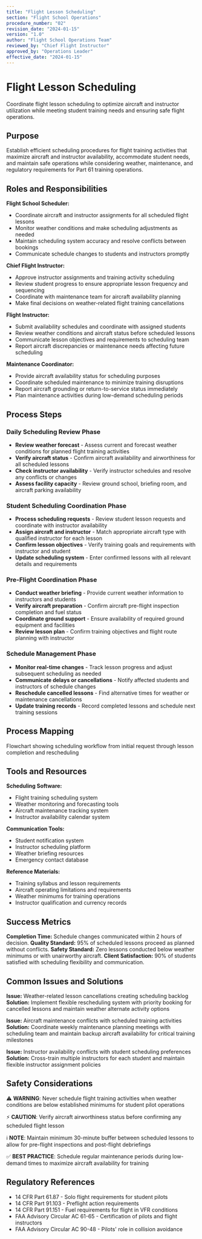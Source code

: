 ```yaml
---
title: "Flight Lesson Scheduling"
section: "Flight School Operations"
procedure_number: "02"
revision_date: "2024-01-15"
version: "1.0"
author: "Flight School Operations Team"
reviewed_by: "Chief Flight Instructor"
approved_by: "Operations Leader"
effective_date: "2024-01-15"
---
```


# Flight Lesson Scheduling

Coordinate flight lesson scheduling to optimize aircraft and instructor utilization while meeting student training needs and ensuring safe flight operations.

## Purpose

Establish efficient scheduling procedures for flight training activities that maximize aircraft and instructor availability, accommodate student needs, and maintain safe operations while considering weather, maintenance, and regulatory requirements for Part 61 training operations.

## Roles and Responsibilities

**Flight School Scheduler:**

- Coordinate aircraft and instructor assignments for all scheduled flight lessons
- Monitor weather conditions and make scheduling adjustments as needed
- Maintain scheduling system accuracy and resolve conflicts between bookings
- Communicate schedule changes to students and instructors promptly

**Chief Flight Instructor:**

- Approve instructor assignments and training activity scheduling
- Review student progress to ensure appropriate lesson frequency and sequencing
- Coordinate with maintenance team for aircraft availability planning
- Make final decisions on weather-related flight training cancellations

**Flight Instructor:**

- Submit availability schedules and coordinate with assigned students
- Review weather conditions and aircraft status before scheduled lessons
- Communicate lesson objectives and requirements to scheduling team
- Report aircraft discrepancies or maintenance needs affecting future scheduling

**Maintenance Coordinator:**

- Provide aircraft availability status for scheduling purposes
- Coordinate scheduled maintenance to minimize training disruptions
- Report aircraft grounding or return-to-service status immediately
- Plan maintenance activities during low-demand scheduling periods

## Process Steps

### Daily Scheduling Review Phase

- **Review weather forecast** - Assess current and forecast weather conditions for planned flight training activities
- **Verify aircraft status** - Confirm aircraft availability and airworthiness for all scheduled lessons
- **Check instructor availability** - Verify instructor schedules and resolve any conflicts or changes
- **Assess facility capacity** - Review ground school, briefing room, and aircraft parking availability

### Student Scheduling Coordination Phase

- **Process scheduling requests** - Review student lesson requests and coordinate with instructor availability
- **Assign aircraft and instructor** - Match appropriate aircraft type with qualified instructor for each lesson
- **Confirm lesson objectives** - Verify training goals and requirements with instructor and student
- **Update scheduling system** - Enter confirmed lessons with all relevant details and requirements

### Pre-Flight Coordination Phase

- **Conduct weather briefing** - Provide current weather information to instructors and students
- **Verify aircraft preparation** - Confirm aircraft pre-flight inspection completion and fuel status
- **Coordinate ground support** - Ensure availability of required ground equipment and facilities
- **Review lesson plan** - Confirm training objectives and flight route planning with instructor

### Schedule Management Phase

- **Monitor real-time changes** - Track lesson progress and adjust subsequent scheduling as needed
- **Communicate delays or cancellations** - Notify affected students and instructors of schedule changes
- **Reschedule cancelled lessons** - Find alternative times for weather or maintenance cancellations
- **Update training records** - Record completed lessons and schedule next training sessions

## Process Mapping

Flowchart showing scheduling workflow from initial request through lesson completion and rescheduling

## Tools and Resources

**Scheduling Software:**

- Flight training scheduling system
- Weather monitoring and forecasting tools
- Aircraft maintenance tracking system
- Instructor availability calendar system

**Communication Tools:**

- Student notification system
- Instructor scheduling platform
- Weather briefing resources
- Emergency contact database

**Reference Materials:**

- Training syllabus and lesson requirements
- Aircraft operating limitations and requirements
- Weather minimums for training operations
- Instructor qualification and currency records

## Success Metrics

**Completion Time:** Schedule changes communicated within 2 hours of decision.
**Quality Standard:** 95% of scheduled lessons proceed as planned without conflicts.
**Safety Standard:** Zero lessons conducted below weather minimums or with unairworthy aircraft.
**Client Satisfaction:** 90% of students satisfied with scheduling flexibility and communication.

## Common Issues and Solutions

**Issue:** Weather-related lesson cancellations creating scheduling backlog
**Solution:** Implement flexible rescheduling system with priority booking for cancelled lessons and maintain weather alternate activity options

**Issue:** Aircraft maintenance conflicts with scheduled training activities
**Solution:** Coordinate weekly maintenance planning meetings with scheduling team and maintain backup aircraft availability for critical training milestones

**Issue:** Instructor availability conflicts with student scheduling preferences
**Solution:** Cross-train multiple instructors for each student and maintain flexible instructor assignment policies

## Safety Considerations

⚠️ **WARNING**: Never schedule flight training activities when weather conditions are below established minimums for student pilot operations

⚡ **CAUTION**: Verify aircraft airworthiness status before confirming any scheduled flight lesson

ℹ️ **NOTE**: Maintain minimum 30-minute buffer between scheduled lessons to allow for pre-flight inspections and post-flight debriefings

✅ **BEST PRACTICE**: Schedule regular maintenance periods during low-demand times to maximize aircraft availability for training

## Regulatory References

- 14 CFR Part 61.87 - Solo flight requirements for student pilots
- 14 CFR Part 91.103 - Preflight action requirements
- 14 CFR Part 91.151 - Fuel requirements for flight in VFR conditions
- FAA Advisory Circular AC 61-65 - Certification of pilots and flight instructors
- FAA Advisory Circular AC 90-48 - Pilots' role in collision avoidance

